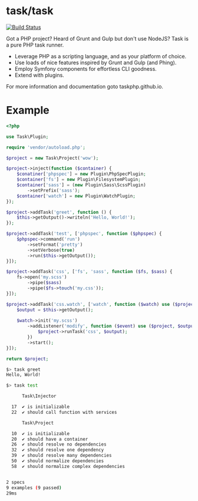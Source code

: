 task/task
=========

[![Build Status](https://travis-ci.org/taskphp/task.svg?branch=master)](https://travis-ci.org/taskphp/task)

Got a PHP project? Heard of Grunt and Gulp but don't use NodeJS?  Task is a pure PHP task runner.

* Leverage PHP as a scripting language, and as your platform of choice.
* Use loads of nice features inspired by Grunt and Gulp (and Phing).
* Employ Symfony components for effortless CLI goodness.
* Extend with plugins.

For more information and documentation goto taskphp.github.io.

Example
=======

```php
<?php

use Task\Plugin;

require 'vendor/autoload.php';

$project = new Task\Project('wow');

$project->inject(function ($container) {
    $conatiner['phpspec'] = new Plugin\PhpSpecPlugin;
    $container['fs'] = new Plugin\FilesystemPlugin;
    $container['sass'] = (new Plugin\Sass\ScssPlugin)
        ->setPrefix('sass');
    $container['watch'] = new Plugin\WatchPlugin;
});

$project->addTask('greet', function () {
    $this->getOutput()->writeln('Hello, World!');
});

$project->addTask('test', ['phpspec', function ($phpspec) {
    $phpspec->command('run')
        ->setFormat('pretty')
        ->setVerbose(true)
        ->run($this->getOutput());
}]);

$project->addTask('css', ['fs', 'sass', function ($fs, $sass) {
    fs->open('my.scss')
        ->pipe($sass)
        ->pipe($fs->touch('my.css'));
}]);

$project->addTask('css.watch', ['watch', function ($watch) use ($project) {
    $output = $this->getOutput();
    
    $watch->init('my.scss')
        ->addListener('modify', function ($event) use ($project, $output) {
            $project->runTask('css', $output);
        })
        ->start();
}]);

return $project;
```

```bash
$> task greet
Hello, World!

$> task test

      Task\Injector

  17  ✔ is initializable
  22  ✔ should call function with services

      Task\Project

  10  ✔ is initializable
  20  ✔ should have a container
  26  ✔ should resolve no dependencies
  32  ✔ should resolve one dependency
  39  ✔ should resolve many dependencies
  50  ✔ should normalize dependencies
  58  ✔ should normalize complex dependencies


2 specs
9 examples (9 passed)
29ms
```
